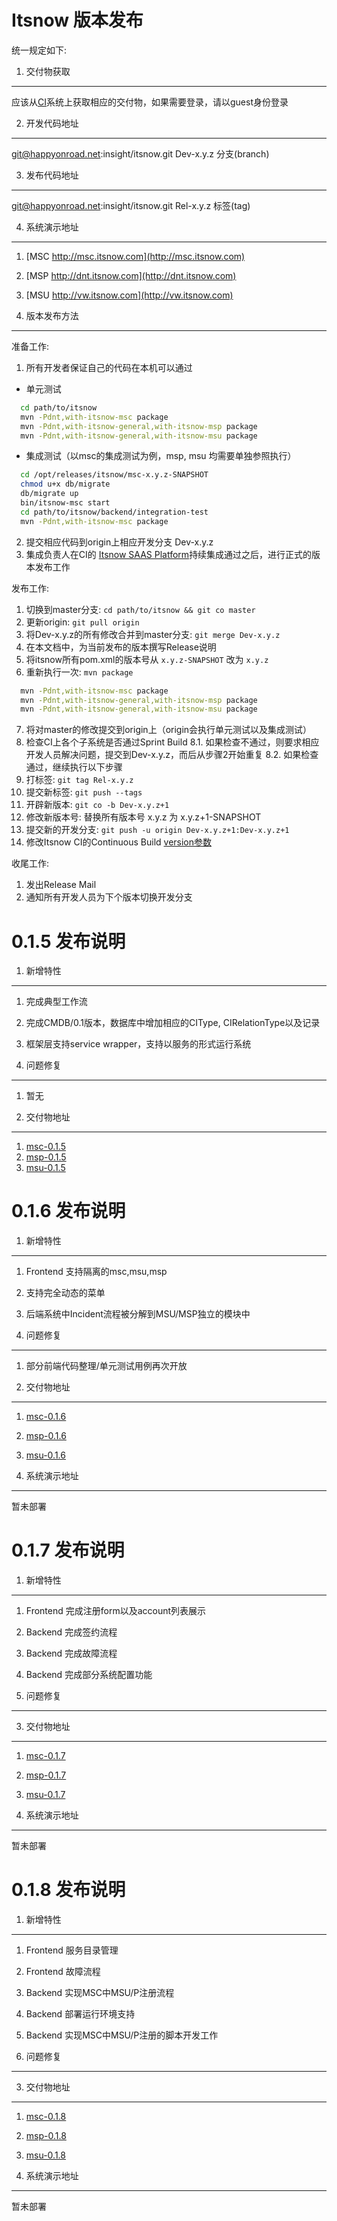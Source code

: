 ﻿Itsnow 版本发布
=================

统一规定如下:

1. 交付物获取
-----------
应该从[CI](http://ci.dnt.com.cn/)系统上获取相应的交付物，如果需要登录，请以guest身份登录

2. 开发代码地址
-----------
git@happyonroad.net:insight/itsnow.git Dev-x.y.z 分支(branch)

3. 发布代码地址
-----------
git@happyonroad.net:insight/itsnow.git Rel-x.y.z 标签(tag)

4. 系统演示地址
-----------

1. [MSC http://msc.itsnow.com](http://msc.itsnow.com)
2. [MSP http://dnt.itsnow.com](http://dnt.itsnow.com)
3. [MSU http://vw.itsnow.com](http://vw.itsnow.com)

5. 版本发布方法
--------------

准备工作:

1. 所有开发者保证自己的代码在本机可以通过
  
  * 单元测试

```sh
  cd path/to/itsnow
  mvn -Pdnt,with-itsnow-msc package
  mvn -Pdnt,with-itsnow-general,with-itsnow-msp package
  mvn -Pdnt,with-itsnow-general,with-itsnow-msu package
```

  * 集成测试（以msc的集成测试为例，msp, msu 均需要单独参照执行）

```sh
  cd /opt/releases/itsnow/msc-x.y.z-SNAPSHOT
  chmod u+x db/migrate
  db/migrate up
  bin/itsnow-msc start
  cd path/to/itsnow/backend/integration-test
  mvn -Pdnt,with-itsnow-msc package
```
  
2. 提交相应代码到origin上相应开发分支 Dev-x.y.z
3. 集成负责人在CI的 [Itsnow SAAS Platform](http://ci.dnt.com.cn/viewType.html?buildTypeId=itsnow_Continuous_Build)持续集成通过之后，进行正式的版本发布工作

发布工作:

1. 切换到master分支: `cd path/to/itsnow && git co master`
2. 更新origin: `git pull origin`
3. 将Dev-x.y.z的所有修改合并到master分支: `git merge Dev-x.y.z`
4. 在本文档中，为当前发布的版本撰写Release说明
5. 将itsnow所有pom.xml的版本号从 `x.y.z-SNAPSHOT` 改为 `x.y.z`
6. 重新执行一次: `mvn package`

```sh
  mvn -Pdnt,with-itsnow-msc package
  mvn -Pdnt,with-itsnow-general,with-itsnow-msp package
  mvn -Pdnt,with-itsnow-general,with-itsnow-msu package
```
7. 将对master的修改提交到origin上（origin会执行单元测试以及集成测试）
8. 检查CI上各个子系统是否通过Sprint Build
  8.1. 如果检查不通过，则要求相应开发人员解决问题，提交到Dev-x.y.z，而后从步骤2开始重复
  8.2. 如果检查通过，继续执行以下步骤
9. 打标签: `git tag Rel-x.y.z`
10. 提交新标签: `git push --tags`
11. 开辟新版本: `git co -b Dev-x.y.z+1`
12. 修改新版本号: 替换所有版本号 x.y.z 为 x.y.z+1-SNAPSHOT
13. 提交新的开发分支: `git push -u origin Dev-x.y.z+1:Dev-x.y.z+1`
14. 修改Itsnow CI的Continuous Build [version参数](http://ci.dnt.com.cn/admin/editBuildParams.html?id=buildType:itsnow_Continuous_Build)

收尾工作:

1. 发出Release Mail
2. 通知所有开发人员为下个版本切换开发分支

0.1.5 发布说明
=================

1. 新增特性
-----------

1. 完成典型工作流
2. 完成CMDB/0.1版本，数据库中增加相应的CIType, CIRelationType以及记录
3. 框架层支持service wrapper，支持以服务的形式运行系统

2. 问题修复
-----------

1. 暂无

3. 交付物地址
-----------
1. [msc-0.1.5](http://ci.dnt.com.cn/repository/download/Itsnow_Sprint_Build_MSC/3783:id/msc-0.1.5.zip)
2. [msp-0.1.5](http://ci.dnt.com.cn/repository/download/Itsnow_SprintBuild_MSP/3784:id/msp-0.1.5.zip)
3. [msu-0.1.5](http://ci.dnt.com.cn/repository/download/Itsnow_SprintBuild_MSU/3782:id/msu-0.1.5.zip)

0.1.6 发布说明
=================

1. 新增特性
-----------

1. Frontend 支持隔离的msc,msu,msp
2. 支持完全动态的菜单
3. 后端系统中Incident流程被分解到MSU/MSP独立的模块中

2. 问题修复
-----------

1. 部分前端代码整理/单元测试用例再次开放

3. 交付物地址
--------------

1. [msc-0.1.6](http://ci.dnt.com.cn/repository/download/Itsnow_Sprint_Build_MSC/3832:id/msc-0.1.6.zip)
2. [msp-0.1.6](http://ci.dnt.com.cn/repository/download/Itsnow_SprintBuild_MSP/3833:id/msp-0.1.6.zip)
3. [msu-0.1.6](http://ci.dnt.com.cn/repository/download/Itsnow_SprintBuild_MSU/3834:id/msu-0.1.6.zip)

4. 系统演示地址
-----------

暂未部署

0.1.7 发布说明
=================

1. 新增特性
-----------

1. Frontend 完成注册form以及account列表展示
2. Backend 完成签约流程
3. Backend 完成故障流程
4. Backend 完成部分系统配置功能

2. 问题修复
-----------


3. 交付物地址
--------------

1. [msc-0.1.7](http://ci.dnt.com.cn/repository/download/Itsnow_Sprint_Build_MSC/3832:id/msc-0.1.7.zip)
2. [msp-0.1.7](http://ci.dnt.com.cn/repository/download/Itsnow_SprintBuild_MSP/3833:id/msp-0.1.7.zip)
3. [msu-0.1.7](http://ci.dnt.com.cn/repository/download/Itsnow_SprintBuild_MSU/3834:id/msu-0.1.7.zip)

4. 系统演示地址
-----------

暂未部署

0.1.8 发布说明
=================

1. 新增特性
-----------

1. Frontend 服务目录管理
2. Frontend 故障流程
3. Backend 实现MSC中MSU/P注册流程
4. Backend 部署运行环境支持
5. Backend 实现MSC中MSU/P注册的脚本开发工作

2. 问题修复
-----------


3. 交付物地址
--------------

1. [msc-0.1.8](http://ci.dnt.com.cn/repository/download/Itsnow_Sprint_Build_MSC/3832:id/msc-0.1.8.zip)
2. [msp-0.1.8](http://ci.dnt.com.cn/repository/download/Itsnow_SprintBuild_MSP/3833:id/msp-0.1.8.zip)
3. [msu-0.1.8](http://ci.dnt.com.cn/repository/download/Itsnow_SprintBuild_MSU/3834:id/msu-0.1.8.zip)

4. 系统演示地址
-----------

暂未部署
